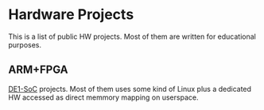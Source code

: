 # Hardware Projects
This is a list of public HW projects. Most of them are written for educational purposes.

## ARM+FPGA
[DE1-SoC](https://github.com/balbertini/hwProjects/de1-soc) projects. Most of them uses some kind of Linux plus a dedicated HW accessed as direct memmory mapping on userspace.
